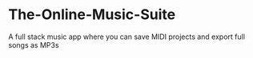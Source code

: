 # The-Online-Music-Suite
A full stack music app where you can save MIDI projects and export full songs as MP3s
